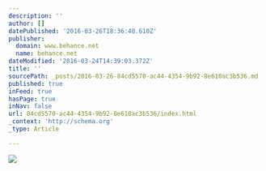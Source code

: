 ```yaml
---
description: ''
author: []
datePublished: '2016-03-26T18:36:40.610Z'
publisher:
  domain: www.behance.net
  name: behance.net
dateModified: '2016-03-24T14:39:03.372Z'
title: ''
sourcePath: _posts/2016-03-26-84cd5570-ac44-4354-9b92-8e610ac3b536.md
published: true
inFeed: true
hasPage: true
inNav: false
url: 84cd5570-ac44-4354-9b92-8e610ac3b536/index.html
_context: 'http://schema.org'
_type: Article

---
```

![](https://mir-s3-cdn-cf.behance.net/project_modules/max_1200/8568bf32763127.56969ffa0fa5f.jpg)